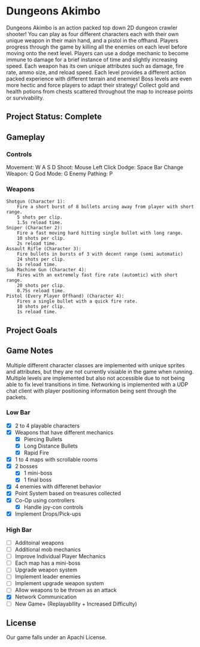 # Dungeons Akimbo
Dungeons Akimbo is an action packed top down 2D dungeon crawler shooter! You can play as
four different characters each with their own unique weapon in their main hand, and a pistol
in the offhand. Players progress through the game by killing all the enemies on each level
before moving onto the next level. Players can use a dodge mechanic to become immune to damage
for a brief instance of time and slightly increasing speed. Each weapon has its own unique attributes 
such as damage, fire rate, ammo size, and reload speed. Each level provides a different action packed experience 
with different terrain and enemies! Boss levels are even more hectic and force players to adapt
their strategy! Collect gold and health potions from chests scattered throughout the map to
increase points or survivability.


## Project Status: Complete

## Gameplay

### Controls
Movement: W A S D
Shoot: Mouse Left Click
Dodge: Space Bar
Change Weapon: Q
God Mode: G
Enemy Pathing: P

### Weapons
	Shotgun (Character 1):
		Fire a short burst of 8 bullets arcing away from player with short range.
		5 shots per clip.
		1.5s reload time.
	Sniper (Character 2):
		Fire a fast moving hard hitting single bullet with long range.
		10 shots per clip.
		2s reload time.
	Assault Rifle (Character 3):
		Fire bullets in bursts of 3 with decent range (semi automatic)
		24 shots per clip.
		1s reload time.
	Sub Machine Gun (Character 4):
		Fires with an extremely fast fire rate (automtic) with short range.
		20 shots per clip.
		0.75s reload time.
	Pistol (Every Player Offhand) (Character 4):
		Fires a single bullet with a quick fire rate.
		10 shots per clip.
		1s reload time.

## Project Goals

## Game Notes
Multiple different character classes are implemented with unique sprites and attributes, but they are not currently visiable in the game when running. 
Multiple levels are implemented but also not accessible due to not being able to fix level transitions in time.
Networking is implemented with a UDP chat client with player positioning information being sent through the packets.

### Low Bar
- [x] 2 to 4 playable characters
- [x] Weapons that have different mechanics
    - [x] Piercing Bullets
    - [x] Long Distance Bullets
    - [x] Rapid Fire
- [x] 1 to 4 maps with scrollable rooms
- [x] 2 bosses
    - [x] 1 mini-boss
    - [x] 1 final boss
- [x] 4 enemies with differenet behavior
- [x] Point System based on treasures collected
- [x] Co-Op using controllers
    - [x] Handle joy-con controls
- [x] Implement Drops/Pick-ups

### High Bar
- [ ] Additoinal weapons
- [ ] Additional mob mechanics
- [ ] Improve Individual Player Mechanics
- [ ] Each map has a mini-boss
- [ ] Upgrade weapon system
- [ ] Implement leader enemies
- [ ] Implement upgrade weapon system
- [ ] Allow weapons to be thrown as an attack
- [x] Network Communication
- [ ] New Game+ (Replayabllity + Increased Difficulty)

## License
Our game falls under an Apachi License.